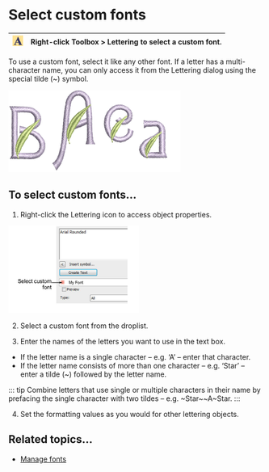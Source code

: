 # Select custom fonts

| ![Lettering00058.png](assets/Lettering00058.png) | Right-click Toolbox > Lettering to select a custom font. |
| ------------------------------------------------ | -------------------------------------------------------- |

To use a custom font, select it like any other font. If a letter has a multi-character name, you can only access it from the Lettering dialog using the special tilde (\~) symbol.

![lettering_custom00059.png](assets/lettering_custom00059.png)

## To select custom fonts...

1. Right-click the Lettering icon to access object properties.

![lettering_custom00060.png](assets/lettering_custom00060.png)

2. Select a custom font from the droplist.

3. Enter the names of the letters you want to use in the text box.

- If the letter name is a single character – e.g. ‘A’ – enter that character.
- If the letter name consists of more than one character – e.g. ‘Star’ – enter a tilde (\~) followed by the letter name.

::: tip
Combine letters that use single or multiple characters in their name by prefacing the single character with two tildes – e.g. \~Star\~\~A\~Star.
:::

4. Set the formatting values as you would for other lettering objects.

## Related topics...

- [Manage fonts](Manage_fonts)

